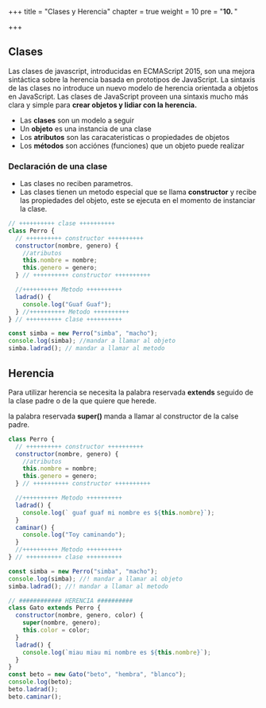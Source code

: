 +++
title = "Clases y Herencia"
chapter = true
weight = 10
pre = "<b>10. </b>"

+++

## Clases

Las clases de javascript, introducidas en ECMAScript 2015, son una mejora sintáctica sobre la herencia basada en prototipos de JavaScript. La sintaxis de las clases no introduce un nuevo modelo de herencia orientada a objetos en JavaScript. Las clases de JavaScript proveen una sintaxis mucho más clara y simple para **crear objetos y lidiar con la herencia.**

- Las **clases** son un modelo a seguir
- Un **objeto** es una instancia de una clase
- Los **atributos** son las caracateristicas o propiedades de objetos
- Los **métodos** son acciónes (funciones) que un objeto puede realizar

### Declaración de una clase

- Las clases no reciben parametros.
- Las clases tienen un metodo especial que se llama **constructor** y recibe las propiedades del objeto, este se ejecuta en el momento de instanciar la clase.

```javascript
// ++++++++++ clase ++++++++++
class Perro {
  // ++++++++++ constructor ++++++++++
  constructor(nombre, genero) {
    //atributos
    this.nombre = nombre;
    this.genero = genero;
  } // ++++++++++ constructor ++++++++++

  //++++++++++ Metodo ++++++++++
  ladrad() {
    console.log("Guaf Guaf");
  } //++++++++++ Metodo ++++++++++
} // ++++++++++ clase ++++++++++

const simba = new Perro("simba", "macho");
console.log(simba); //mandar a llamar al objeto
simba.ladrad(); // mandar a llamar al metodo
```

## Herencia

Para utilizar herencia se necesita la palabra reservada **extends** seguido de la clase padre o de la que quiere que herede.

la palabra reservada **super()** manda a llamar al constructor de la calse padre.

```javascript
class Perro {
  // ++++++++++ constructor ++++++++++
  constructor(nombre, genero) {
    //atributos
    this.nombre = nombre;
    this.genero = genero;
  } // ++++++++++ constructor ++++++++++

  //++++++++++ Metodo ++++++++++
  ladrad() {
    console.log(` guaf guaf mi nombre es ${this.nombre}`);
  }
  caminar() {
    console.log("Toy caminando");
  }
  //++++++++++ Metodo ++++++++++
} // ++++++++++ clase ++++++++++

const simba = new Perro("simba", "macho");
console.log(simba); //! mandar a llamar al objeto
simba.ladrad(); //! mandar a llamar al metodo

// ############ HERENCIA ##########
class Gato extends Perro {
  constructor(nombre, genero, color) {
    super(nombre, genero);
    this.color = color;
  }
  ladrad() {
    console.log(`miau miau mi nombre es ${this.nombre}`);
  }
}
const beto = new Gato("beto", "hembra", "blanco");
console.log(beto);
beto.ladrad();
beto.caminar();
```
